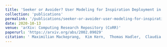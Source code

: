 ```yaml
---
title: 'Seeker or Avoider? User Modeling for Inspiration Deployment in Large-Scale Ideation'
collection: 'publications'
permalink: '/publications/seeker-or-avoider-user-modeling-for-inspiration-deployment-in-large-scale-ideation'
date: 2020-10-13
venue: 'arXiv: Computing Research Repository (CoRR)'
paperurl: 'https://arxiv.org/abs/2002.09029'
citation: ' Maximilian Mackeprang,  Kim Kern,  Thomas Hadler,  Claudia Müller-Birn, "Seeker or Avoider? User Modeling for Inspiration Deployment in Large-Scale Ideation." arXiv: Computing Research Repository (CoRR), 2020.'
---
```


